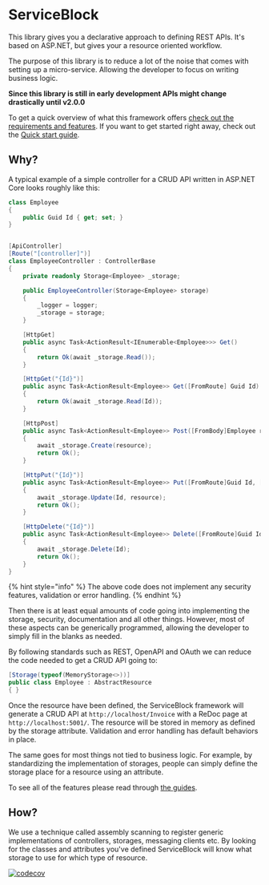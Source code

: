 # ServiceBlock

This library gives you a declarative approach to defining REST APIs. It's based on ASP.NET, but gives your a resource oriented workflow.

The purpose of this library is to reduce a lot of the noise that comes with setting up a micro-service. Allowing the developer to focus on writing business logic.

**Since this library is still in early development APIs might change drastically until v2.0.0**

To get a quick overview of what this framework offers [check out the requirements and features](./Requirements&features.md).
If you want to get started right away, check out the [Quick start guide](./Quickstart.md).

## Why?

A typical example of a simple controller for a CRUD API written in ASP.NET Core looks roughly like this:

```csharp
class Employee
{
    public Guid Id { get; set; }
}


[ApiController]
[Route("[controller]")]
class EmployeeController : ControllerBase
{
    private readonly Storage<Employee> _storage;

    public EmployeeController(Storage<Employee> storage)
    {
        _logger = logger;
        _storage = storage;
    }

    [HttpGet]
    public async Task<ActionResult<IEnumerable<Employee>>> Get()
    {
        return Ok(await _storage.Read());
    }

    [HttpGet("{Id}")]
    public async Task<ActionResult<Employee>> Get([FromRoute] Guid Id)
    {
        return Ok(await _storage.Read(Id));
    }

    [HttpPost]
    public async Task<ActionResult<Employee>> Post([FromBody]Employee resource)
    {
        await _storage.Create(resource);
        return Ok();
    }

    [HttpPut("{Id}")]
    public async Task<ActionResult<Employee>> Put([FromRoute]Guid Id, [FromBody]Employee resource)
    {
        await _storage.Update(Id, resource);
        return Ok();
    }

    [HttpDelete("{Id}")]
    public async Task<ActionResult<Employee>> Delete([FromRoute]Guid Id)
    {
        await _storage.Delete(Id);
        return Ok();
    }
}
```

{% hint style="info" %}
The above code does not implement any security features, validation or error handling.
{% endhint %}

Then there is at least equal amounts of code going into implementing the storage, security, documentation and all other things.
However, most of these aspects can be generically programmed, allowing the developer to simply fill in the blanks as needed.

By following standards such as REST, OpenAPI and OAuth we can reduce the code needed to get a CRUD API going to:

```csharp
[Storage(typeof(MemoryStorage<>))]
public class Employee : AbstractResource
{ }
```

Once the resource have been defined, the ServiceBlock framework will generate a CRUD API at `http://localhost/Invoice` with a ReDoc page at `http://localhost:5001/`. The resource will be stored in memory as defined by the storage attribute. Validation and error handling has default behaviors in place.

The same goes for most things not tied to business logic. For example, by standardizing the implementation of storages, people can simply define the storage place for a resource using an attribute.

To see all of the features please read through [the guides](./guides).

## How?

We use a technique called assembly scanning to register generic implementations of controllers, storages, messaging clients etc.
By looking for the classes and attributes you've defined ServiceBlock will know what storage to use for which type of resource.

[![codecov](https://codecov.io/gh/TheSimpleZ/ServiceBlock/branch/master/graph/badge.svg)](https://codecov.io/gh/TheSimpleZ/ServiceBlock)
